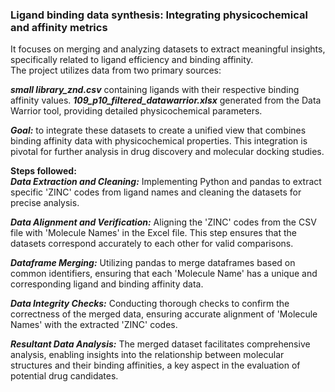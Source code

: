 ### Ligand binding data synthesis: Integrating physicochemical and affinity metrics

It focuses on merging and analyzing datasets to extract meaningful insights, specifically related to ligand efficiency and binding affinity. <br>
The project utilizes data from two primary sources:

***small library_znd.csv*** containing ligands with their respective binding affinity values.
***109_p10_filtered_datawarrior.xlsx*** generated from the Data Warrior tool, providing detailed physicochemical parameters.

***Goal:*** to integrate these datasets to create a unified view that combines binding affinity data with physicochemical properties. This integration is pivotal for further analysis in drug discovery and molecular docking studies.

**Steps followed:** <br>
***Data Extraction and Cleaning:*** 
Implementing Python and pandas to extract specific 'ZINC' codes from ligand names and cleaning the datasets for precise analysis.

***Data Alignment and Verification:*** 
Aligning the 'ZINC' codes from the CSV file with 'Molecule Names' in the Excel file. This step ensures that the datasets correspond accurately to each other for valid comparisons.

***Dataframe Merging:***
Utilizing pandas to merge dataframes based on common identifiers, ensuring that each 'Molecule Name' has a unique and corresponding ligand and binding affinity data.

***Data Integrity Checks:***
Conducting thorough checks to confirm the correctness of the merged data, ensuring accurate alignment of 'Molecule Names' with the extracted 'ZINC' codes.

***Resultant Data Analysis:*** 
The merged dataset facilitates comprehensive analysis, enabling insights into the relationship between molecular structures and their binding affinities, a key aspect in the evaluation of potential drug candidates.
